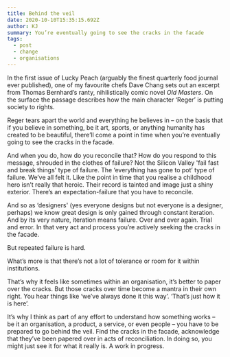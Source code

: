 ```yaml
---
title: Behind the veil
date: 2020-10-10T15:35:15.692Z
author: KJ
summary: You’re eventually going to see the cracks in the facade
tags:
  - post
  - change
  - organisations
---
```

In the first issue of Lucky Peach (arguably the finest quarterly food journal ever published), one of my favourite chefs Dave Chang sets out an excerpt from Thomas Bernhard’s ranty, nihilistically comic novel *Old Masters*. On the surface the passage describes how the main character ‘Reger’ is putting society to rights.

Reger tears apart the world and everything he believes in – on the basis that if you believe in something, be it art, sports, or anything humanity has created to be beautiful, there’ll come a point in time when you’re eventually going to see the cracks in the facade.

And when you do, how do you reconcile that? How do you respond to this message, shrouded in the clothes of failure? Not the Silicon Valley 'fail fast and break things' type of failure. The ‘everything has gone to pot’ type of failure. We’ve all felt it. Like the point in time that you realise a childhood hero isn’t really that heroic. Their record is tainted and image just a shiny exterior. There’s an expectation-failure that you have to reconcile.

And so as ‘designers' (yes everyone designs but not everyone is a designer, perhaps) we know great design is only gained through constant iteration. And by its very nature, iteration means failure. Over and over again. Trial and error. In that very act and process you’re actively seeking the cracks in the facade.

But repeated failure is hard.

What’s more is that there’s not a lot of tolerance or room for it within institutions.

That’s why it feels like sometimes within an organisation, it’s better to paper over the cracks. But those cracks over time become a mantra in their own right. You hear things like ‘we’ve always done it this way’. ‘That’s just how it is here’.

It’s why I think as part of any effort to understand how something works – be it an organisation, a product, a service, or even people – you have to be prepared to go behind the veil. Find the cracks in the facade, acknowledge that they’ve been papered over in acts of reconciliation. In doing so, you might just see it for what it really is. A work in progress.
